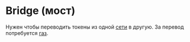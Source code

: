 # Bridge (мост)

Нужен чтобы переводить токены из одной [сети](blockchain.md) в другую. За перевод потребуется [газ](gas.md).
